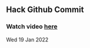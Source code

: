 
 ## Hack Github Commit 
 ### Watch video <a href="https://www.youtube.com">here</a> 
 Wed 19 Jan 2022 
